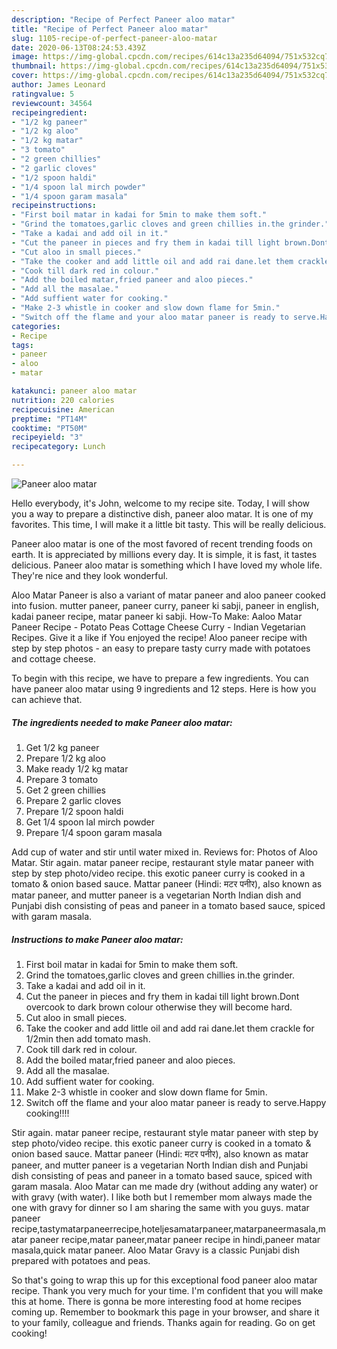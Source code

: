```yaml
---
description: "Recipe of Perfect Paneer aloo matar"
title: "Recipe of Perfect Paneer aloo matar"
slug: 1105-recipe-of-perfect-paneer-aloo-matar
date: 2020-06-13T08:24:53.439Z
image: https://img-global.cpcdn.com/recipes/614c13a235d64094/751x532cq70/paneer-aloo-matar-recipe-main-photo.jpg
thumbnail: https://img-global.cpcdn.com/recipes/614c13a235d64094/751x532cq70/paneer-aloo-matar-recipe-main-photo.jpg
cover: https://img-global.cpcdn.com/recipes/614c13a235d64094/751x532cq70/paneer-aloo-matar-recipe-main-photo.jpg
author: James Leonard
ratingvalue: 5
reviewcount: 34564
recipeingredient:
- "1/2 kg paneer"
- "1/2 kg aloo"
- "1/2 kg matar"
- "3 tomato"
- "2 green chillies"
- "2 garlic cloves"
- "1/2 spoon haldi"
- "1/4 spoon lal mirch powder"
- "1/4 spoon garam masala"
recipeinstructions:
- "First boil matar in kadai for 5min to make them soft."
- "Grind the tomatoes,garlic cloves and green chillies in.the grinder."
- "Take a kadai and add oil in it."
- "Cut the paneer in pieces and fry them in kadai till light brown.Dont overcook to dark brown colour otherwise they will become hard."
- "Cut aloo in small pieces."
- "Take the cooker and add little oil and add rai dane.let them crackle for 1/2min then add tomato mash."
- "Cook till dark red in colour."
- "Add the boiled matar,fried paneer and aloo pieces."
- "Add all the masalae."
- "Add suffient water for cooking."
- "Make 2-3 whistle in cooker and slow down flame for 5min."
- "Switch off the flame and your aloo matar paneer is ready to serve.Happy cooking!!!!"
categories:
- Recipe
tags:
- paneer
- aloo
- matar

katakunci: paneer aloo matar 
nutrition: 220 calories
recipecuisine: American
preptime: "PT14M"
cooktime: "PT50M"
recipeyield: "3"
recipecategory: Lunch

---
```



![Paneer aloo matar](https://img-global.cpcdn.com/recipes/614c13a235d64094/751x532cq70/paneer-aloo-matar-recipe-main-photo.jpg)

Hello everybody, it's John, welcome to my recipe site. Today, I will show you a way to prepare a distinctive dish, paneer aloo matar. It is one of my favorites. This time, I will make it a little bit tasty. This will be really delicious.

Paneer aloo matar is one of the most favored of recent trending foods on earth. It is appreciated by millions every day. It is simple, it is fast, it tastes delicious. Paneer aloo matar is something which I have loved my whole life. They're nice and they look wonderful.

Aloo Matar Paneer is also a variant of matar paneer and aloo paneer cooked into fusion. mutter paneer, paneer curry, paneer ki sabji, paneer in english, kadai paneer recipe, matar paneer ki sabji. How-To Make: Aaloo Matar Paneer Recipe - Potato Peas Cottage Cheese Curry - Indian Vegetarian Recipes. Give it a like if You enjoyed the recipe! Aloo paneer recipe with step by step photos - an easy to prepare tasty curry made with potatoes and cottage cheese.


To begin with this recipe, we have to prepare a few ingredients. You can have paneer aloo matar using 9 ingredients and 12 steps. Here is how you can achieve that.

<!--inarticleads1-->

##### The ingredients needed to make Paneer aloo matar:

1. Get 1/2 kg paneer
1. Prepare 1/2 kg aloo
1. Make ready 1/2 kg matar
1. Prepare 3 tomato
1. Get 2 green chillies
1. Prepare 2 garlic cloves
1. Prepare 1/2 spoon haldi
1. Get 1/4 spoon lal mirch powder
1. Prepare 1/4 spoon garam masala


Add cup of water and stir until water mixed in. Reviews for: Photos of Aloo Matar. Stir again. matar paneer recipe, restaurant style matar paneer with step by step photo/video recipe. this exotic paneer curry is cooked in a tomato &amp; onion based sauce. Mattar paneer (Hindi: मटर पनीर), also known as matar paneer, and mutter paneer is a vegetarian North Indian dish and Punjabi dish consisting of peas and paneer in a tomato based sauce, spiced with garam masala. 

<!--inarticleads2-->

##### Instructions to make Paneer aloo matar:

1. First boil matar in kadai for 5min to make them soft.
1. Grind the tomatoes,garlic cloves and green chillies in.the grinder.
1. Take a kadai and add oil in it.
1. Cut the paneer in pieces and fry them in kadai till light brown.Dont overcook to dark brown colour otherwise they will become hard.
1. Cut aloo in small pieces.
1. Take the cooker and add little oil and add rai dane.let them crackle for 1/2min then add tomato mash.
1. Cook till dark red in colour.
1. Add the boiled matar,fried paneer and aloo pieces.
1. Add all the masalae.
1. Add suffient water for cooking.
1. Make 2-3 whistle in cooker and slow down flame for 5min.
1. Switch off the flame and your aloo matar paneer is ready to serve.Happy cooking!!!!


Stir again. matar paneer recipe, restaurant style matar paneer with step by step photo/video recipe. this exotic paneer curry is cooked in a tomato &amp; onion based sauce. Mattar paneer (Hindi: मटर पनीर), also known as matar paneer, and mutter paneer is a vegetarian North Indian dish and Punjabi dish consisting of peas and paneer in a tomato based sauce, spiced with garam masala. Aloo Matar can me made dry (without adding any water) or with gravy (with water). I like both but I remember mom always made the one with gravy for dinner so I am sharing the same with you guys. matar paneer recipe,tastymatarpaneerrecipe,hoteljesamatarpaneer,matarpaneermasala,matar paneer recipe,matar paneer,matar paneer recipe in hindi,paneer matar masala,quick matar paneer. Aloo Matar Gravy is a classic Punjabi dish prepared with potatoes and peas. 

So that's going to wrap this up for this exceptional food paneer aloo matar recipe. Thank you very much for your time. I'm confident that you will make this at home. There is gonna be more interesting food at home recipes coming up. Remember to bookmark this page in your browser, and share it to your family, colleague and friends. Thanks again for reading. Go on get cooking!
